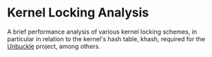 Kernel Locking Analysis
=======================

A brief performance analysis of various kernel locking schemes,
in particular in relation to the kernel's hash table, khash,
required for the [Unbuckle](http://github.com/mhuxtable/unbuckle)
project, among others.
